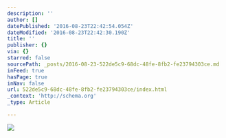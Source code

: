 ```yaml
---
description: ''
author: []
datePublished: '2016-08-23T22:42:54.054Z'
dateModified: '2016-08-23T22:42:30.190Z'
title: ''
publisher: {}
via: {}
starred: false
sourcePath: _posts/2016-08-23-522de5c9-68dc-48fe-8fb2-fe23794303ce.md
inFeed: true
hasPage: true
inNav: false
url: 522de5c9-68dc-48fe-8fb2-fe23794303ce/index.html
_context: 'http://schema.org'
_type: Article

---
```

![](https://the-grid-user-content.s3-us-west-2.amazonaws.com/873dfaaf-f8c4-4a07-a927-e9ab0d837799.jpg)